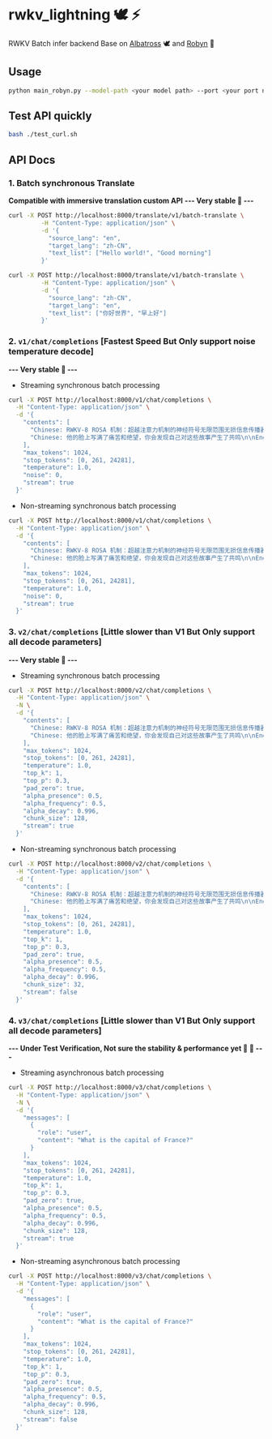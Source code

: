 # rwkv_lightning 🕊️ ⚡
RWKV Batch infer backend Base on [Albatross](https://github.com/BlinkDL/Albatross) 🕊️ and [Robyn](https://github.com/sparckles/Robyn) 🦀 


## Usage
```bash
python main_robyn.py --model-path <your model path> --port <your port number>
```


## Test API quickly
```bash
bash ./test_curl.sh 
```


## API Docs 
### 1. Batch synchronous Translate 
**Compatible with immersive translation custom API**
**--- Very stable 🚀 ---** 
```bash
curl -X POST http://localhost:8000/translate/v1/batch-translate \
         -H "Content-Type: application/json" \
         -d '{
           "source_lang": "en",
           "target_lang": "zh-CN",
           "text_list": ["Hello world!", "Good morning"]
         }'
```
```bash
curl -X POST http://localhost:8000/translate/v1/batch-translate \
         -H "Content-Type: application/json" \
         -d '{
           "source_lang": "zh-CN",
           "target_lang": "en",
           "text_list": ["你好世界", "早上好"]
         }'
```


### 2. ```v1/chat/completions``` [Fastest Speed But Only support noise temperature decode] 
**--- Very stable 🚀 ---** 
- Streaming synchronous batch processing 
```bash
curl -X POST http://localhost:8000/v1/chat/completions \
  -H "Content-Type: application/json" \
  -d '{
    "contents": [
      "Chinese: RWKV-8 ROSA 机制：超越注意力机制的神经符号无限范围无损信息传播器，使大语言模型(LLM)能够发明自己的内心独白语言。迈向可扩展后神经方法的第一步，开启人工智能的新时代\n\nEnglish:",
      "Chinese: 他的脸上写满了痛苦和绝望，你会发现自己对这些故事产生了共鸣\n\nEnglish:"
    ],
    "max_tokens": 1024,
    "stop_tokens": [0, 261, 24281],
    "temperature": 1.0,
    "noise": 0,
    "stream": true
  }'
```
- Non-streaming synchronous batch processing
```bash
curl -X POST http://localhost:8000/v1/chat/completions \
  -H "Content-Type: application/json" \
  -d '{
    "contents": [
      "Chinese: RWKV-8 ROSA 机制：超越注意力机制的神经符号无限范围无损信息传播器，使大语言模型(LLM)能够发明自己的内心独白语言。迈向可扩展后神经方法的第一步，开启人工智能的新时代\n\nEnglish:",
      "Chinese: 他的脸上写满了痛苦和绝望，你会发现自己对这些故事产生了共鸣\n\nEnglish:"
    ],
    "max_tokens": 1024,
    "stop_tokens": [0, 261, 24281],
    "temperature": 1.0,
    "noise": 0,
    "stream": true
  }'
```


### 3. ```v2/chat/completions``` [Little slower than V1 But Only support all decode parameters]
**--- Very stable 🚀 ---** 
- Streaming synchronous batch processing
```bash
curl -X POST http://localhost:8000/v2/chat/completions \
  -H "Content-Type: application/json" \
  -N \
  -d '{
    "contents": [
      "Chinese: RWKV-8 ROSA 机制：超越注意力机制的神经符号无限范围无损信息传播器，使大语言模型(LLM)能够发明自己的内心独白语言。迈向可扩展后神经方法的第一步，开启人工智能的新时代\n\nEnglish:",
      "Chinese: 他的脸上写满了痛苦和绝望，你会发现自己对这些故事产生了共鸣\n\nEnglish:"
    ],
    "max_tokens": 1024,
    "stop_tokens": [0, 261, 24281],
    "temperature": 1.0,
    "top_k": 1,
    "top_p": 0.3,
    "pad_zero": true,
    "alpha_presence": 0.5,
    "alpha_frequency": 0.5,
    "alpha_decay": 0.996,
    "chunk_size": 128,
    "stream": true
  }'
```
- Non-streaming synchronous batch processing
```bash
curl -X POST http://localhost:8000/v2/chat/completions \
  -H "Content-Type: application/json" \
  -d '{
    "contents": [
      "Chinese: RWKV-8 ROSA 机制：超越注意力机制的神经符号无限范围无损信息传播器，使大语言模型(LLM)能够发明自己的内心独白语言。迈向可扩展后神经方法的第一步，开启人工智能的新时代\n\nEnglish:",
      "Chinese: 他的脸上写满了痛苦和绝望，你会发现自己对这些故事产生了共鸣\n\nEnglish:"
    ],
    "max_tokens": 1024,
    "stop_tokens": [0, 261, 24281],
    "temperature": 1.0,
    "top_k": 1,
    "top_p": 0.3,
    "pad_zero": true,
    "alpha_presence": 0.5,
    "alpha_frequency": 0.5,
    "alpha_decay": 0.996,
    "chunk_size": 32,
    "stream": false
  }'
```


### 4. ```v3/chat/completions``` [Little slower than V1 But Only support all decode parameters]

**--- Under Test Verification, Not sure the stability & performance yet 🚧 🥲 ---** 
- Streaming asynchronous batch processing
```bash
curl -X POST http://localhost:8000/v3/chat/completions \
  -H "Content-Type: application/json" \
  -N \
  -d '{
    "messages": [
      {
        "role": "user",
        "content": "What is the capital of France?"
      }
    ],
    "max_tokens": 1024,
    "stop_tokens": [0, 261, 24281],
    "temperature": 1.0,
    "top_k": 1,
    "top_p": 0.3,
    "pad_zero": true,
    "alpha_presence": 0.5,
    "alpha_frequency": 0.5,
    "alpha_decay": 0.996,
    "chunk_size": 128,
    "stream": true
  }'
```
- Non-streaming asynchronous batch processing
```bash
curl -X POST http://localhost:8000/v3/chat/completions \
  -H "Content-Type: application/json" \
  -d '{
    "messages": [
      {
        "role": "user",
        "content": "What is the capital of France?"
      }
    ],
    "max_tokens": 1024,
    "stop_tokens": [0, 261, 24281],
    "temperature": 1.0,
    "top_k": 1,
    "top_p": 0.3,
    "pad_zero": true,
    "alpha_presence": 0.5,
    "alpha_frequency": 0.5,
    "alpha_decay": 0.996,
    "chunk_size": 128,
    "stream": false
  }'
```